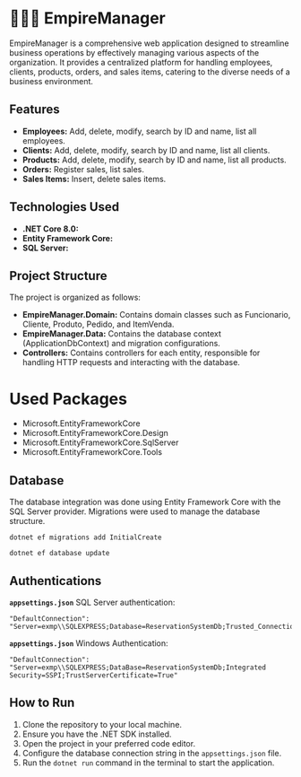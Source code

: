 # 🧑🏻‍💻 EmpireManager

EmpireManager is a comprehensive web application designed to streamline business operations by effectively managing various aspects of the organization. It provides a centralized platform for handling employees, clients, products, orders, and sales items, catering to the diverse needs of a business environment.

## Features

- **Employees:** Add, delete, modify, search by ID and name, list all employees.
- **Clients:** Add, delete, modify, search by ID and name, list all clients.
- **Products:** Add, delete, modify, search by ID and name, list all products.
- **Orders:** Register sales, list sales.
- **Sales Items:** Insert, delete sales items.

## Technologies Used

- **.NET Core 8.0:**
- **Entity Framework Core:** 
- **SQL Server:** 

## Project Structure

The project is organized as follows:

- **EmpireManager.Domain:** Contains domain classes such as Funcionario, Cliente, Produto, Pedido, and ItemVenda.
- **EmpireManager.Data:** Contains the database context (ApplicationDbContext) and migration configurations.
- **Controllers:** Contains controllers for each entity, responsible for handling HTTP requests and interacting with the database.

# Used Packages

- Microsoft.EntityFrameworkCore
- Microsoft.EntityFrameworkCore.Design
- Microsoft.EntityFrameworkCore.SqlServer
- Microsoft.EntityFrameworkCore.Tools

## Database

The database integration was done using Entity Framework Core with the SQL Server provider. Migrations were used to manage the database structure.

```
dotnet ef migrations add InitialCreate
```
```
dotnet ef database update
```

## Authentications

**`appsettings.json`** SQL Server authentication:
```
"DefaultConnection": "Server=exmp\\SQLEXPRESS;Database=ReservationSystemDb;Trusted_Connection=True;MultipleActiveResultSets=true"
```
**`appsettings.json`** Windows Authentication:
```
"DefaultConnection": "Server=exmp\\SQLEXPRESS;DataBase=ReservationSystemDb;Integrated Security=SSPI;TrustServerCertificate=True"
```

## How to Run

1. Clone the repository to your local machine.
2. Ensure you have the .NET SDK installed.
3. Open the project in your preferred code editor.
4. Configure the database connection string in the `appsettings.json` file.
5. Run the `dotnet run` command in the terminal to start the application.

